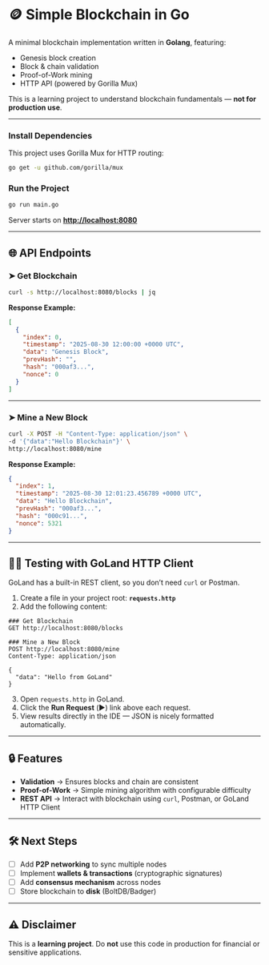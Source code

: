 


# 🪙 Simple Blockchain in Go

A minimal blockchain implementation written in **Golang**, featuring:

- Genesis block creation  
- Block & chain validation  
- Proof-of-Work mining  
- HTTP API (powered by Gorilla Mux)  

This is a learning project to understand blockchain fundamentals — **not for production use**.

---

### Install Dependencies

This project uses Gorilla Mux for HTTP routing:

```bash
go get -u github.com/gorilla/mux
```

### Run the Project

```bash
go run main.go
```

Server starts on **[http://localhost:8080](http://localhost:8080)**

---

## 🌐 API Endpoints

### ➤ Get Blockchain

```bash
curl -s http://localhost:8080/blocks | jq
```

**Response Example:**

```json
[
  {
    "index": 0,
    "timestamp": "2025-08-30 12:00:00 +0000 UTC",
    "data": "Genesis Block",
    "prevHash": "",
    "hash": "000af3...",
    "nonce": 0
  }
]
```

---

### ➤ Mine a New Block

```bash
curl -X POST -H "Content-Type: application/json" \
-d '{"data":"Hello Blockchain"}' \
http://localhost:8080/mine
```

**Response Example:**

```json
{
  "index": 1,
  "timestamp": "2025-08-30 12:01:23.456789 +0000 UTC",
  "data": "Hello Blockchain",
  "prevHash": "000af3...",
  "hash": "000c91...",
  "nonce": 5321
}
```

---

## 🧑‍💻 Testing with GoLand HTTP Client

GoLand has a built-in REST client, so you don’t need `curl` or Postman.

1. Create a file in your project root: **`requests.http`**
2. Add the following content:

```http
### Get Blockchain
GET http://localhost:8080/blocks

### Mine a New Block
POST http://localhost:8080/mine
Content-Type: application/json

{
  "data": "Hello from GoLand"
}
```

3. Open `requests.http` in GoLand.
4. Click the **Run Request** (▶️) link above each request.
5. View results directly in the IDE — JSON is nicely formatted automatically.

---

## 🔒 Features

* **Validation** → Ensures blocks and chain are consistent
* **Proof-of-Work** → Simple mining algorithm with configurable difficulty
* **REST API** → Interact with blockchain using `curl`, Postman, or GoLand HTTP Client

---

## 🛠 Next Steps

* [ ] Add **P2P networking** to sync multiple nodes
* [ ] Implement **wallets & transactions** (cryptographic signatures)
* [ ] Add **consensus mechanism** across nodes
* [ ] Store blockchain to **disk** (BoltDB/Badger)

---

## ⚠️ Disclaimer

This is a **learning project**. Do **not** use this code in production for financial or sensitive applications.




